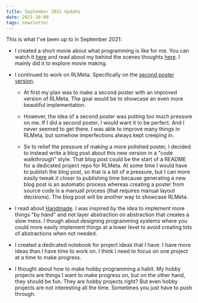 ```yaml
---
title: September 2021 Update
date: 2021-10-09
tags: newsletter
---
```


This is what I've been up to in September 2021:

* I created a short movie about what programming is like for me. You can watch
  it [here](https://youtu.be/jYvMbSTvns8) and read about my behind the scenes
  thoughts [here](/writing/what-is-programming/index.html). I mainly did it to
  explore movie making.

* I continued to work on RLMeta. Specifically on the [second poster
  version](/writing/rlmeta-poster2/index.html).

    * At first my plan was to make a second poster with an improved version of
      RLMeta. The goal would be to showcase an even more beautiful
      implementation.

    * However, the idea of a second poster was putting too much pressure on me.
      If I did a second poster, I would want it to be perfect. And I never
      seemed to get there. I was able to improve many things in RLMeta, but
      somehow imperfections always kept creeping in.

    * So to relief the pressure of making a more polished poster, I decided to
      instead write a blog post about this new version in a "code walkthrough"
      style. That blog post could be the start of a README for a dedicated
      project repo for RLMeta. At some time I would have to publish the blog
      post, so that is a bit of a pressure, but I can more easily tweak it
      closer to publishing time because generating a new blog post is an
      automatic process whereas creating a poster from source code is a manuall
      process (that requires manual layout decisions). The blog post will be
      another way to showcase RLMeta.

* I read about [Handmade](https://handmade.network/manifesto). I was inspired
  by the idea to implement more things "by hand" and not layer abstraction on
  abstraction that creates a slow mess. I though about designing programming
  systems where you could more easily implement things at a lower level to
  avoid creating lots of abstractions when not needed.

* I created a dedicated notebook for project ideas that I have. I have more
  ideas than I have time to work on. I think I need to focus on one project at
  a time to make progress.

* I thought about how to make hobby programming a habit. My hobby projects are
  things I want to make progress on, but on the other hand, they should be fun.
  They are hobby projects right? But even hobby projects are not interesting
  all the time. Sometimes you just have to push through.
